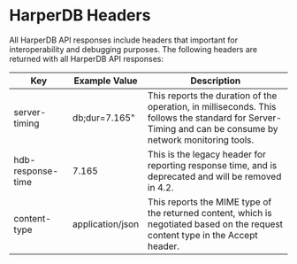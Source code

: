 # HarperDB Headers

All HarperDB API responses include headers that important for interoperability and debugging purposes. The following headers are returned with all HarperDB API responses:

| Key	              | Example Value	   | Description                                                                                                                                               |
|-------------------|------------------|-----------------------------------------------------------------------------------------------------------------------------------------------------------|
| server-timing	    | db;dur=7.165"    | 	This reports the duration of the operation, in milliseconds. This follows the standard for Server-Timing and can be consume by network monitoring tools. |
| hdb-response-time | 7.165     | This is the legacy header for reporting response time, and is deprecated and will be removed in 4.2.                                                      |
| content-type	     | application/json | 	This reports the MIME type of the returned content, which is negotiated based on the request content type in the Accept header.                          |

